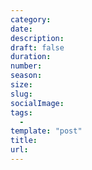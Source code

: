```yaml
---
category: 
date: 
description: 
draft: false
duration: 
number: 
season: 
size: 
slug:
socialImage:
tags:
  - 
template: "post"
title: 
url:
---
```

